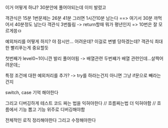 이거 어떻게 하냐? 
30분안에 풀어야되는데 이미 발렸고 

객관식은 15분 1번문제는 26분  41분 그러면 1시간10분 남는다 ==> 여기서 30분 까먹어서 40분정도 남는다
객관식 3번틀림 -> return할때 뭐가 평년인지 => 10번은 잘 모르게씅ㅁ


예외처리를 어떻게 하지?
야 잠시만... 어려운데?
이걸로 변별 당하겠는데?
객관식 최대한 빨리푸는게 중요할듯

첫번째가 level0~1이니깐 발리 풀어야됨 -> 배열관련 
두번쨰가 배열 관련인데...살짝어려운데;; 


특정 조건에 대한 예외처리를 추가? 
-> try를 하라는건지 아니면 그냥 if문으로 빼라는건지 


switch, case 기억 해야한다 

그리고 디버깅하게 테스트 코드 짜는 법을 익혀야한다 
// 흐름짜는법 더 익혀야함
// 흐름에서 기능 뽑고 기능 위주로 디버깅해야함 


전체적인 로직 정리해야한다 그리고 수정해야한다